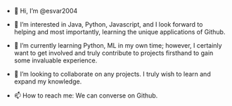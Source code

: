- 👋 Hi, I’m @esvar2004

- 👀 I’m interested in Java, Python, Javascript, and I look forward to helping and most importantly, learning the unique applications of Github.

- 🌱 I’m currently learning Python, ML in my own time; however, I certainly want to get involved and 
truly contribute to projects firsthand to gain some invaluable experience.

- 💞️ I’m looking to collaborate on any projects. I truly wish to learn and expand my knowledge.

- 📫 How to reach me: We can converse on Github.

<!---
esvar2004/esvar2004 is a ✨ special ✨ repository because its `README.md` (this file) appears on your GitHub profile.
You can click the Preview link to take a look at your changes.
--->
